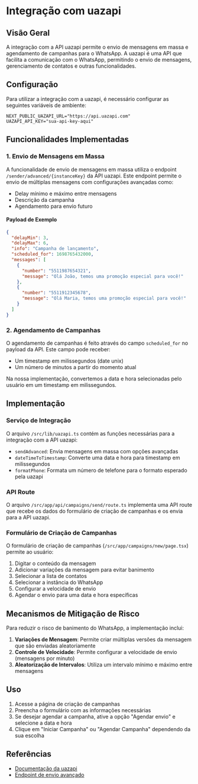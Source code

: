# Integração com uazapi

## Visão Geral

A integração com a API uazapi permite o envio de mensagens em massa e agendamento de campanhas para o WhatsApp. A uazapi é uma API que facilita a comunicação com o WhatsApp, permitindo o envio de mensagens, gerenciamento de contatos e outras funcionalidades.

## Configuração

Para utilizar a integração com a uazapi, é necessário configurar as seguintes variáveis de ambiente:

```env
NEXT_PUBLIC_UAZAPI_URL="https://api.uazapi.com"
UAZAPI_API_KEY="sua-api-key-aqui"
```

## Funcionalidades Implementadas

### 1. Envio de Mensagens em Massa

A funcionalidade de envio de mensagens em massa utiliza o endpoint `/sender/advanced/{instanceKey}` da API uazapi. Este endpoint permite o envio de múltiplas mensagens com configurações avançadas como:

- Delay mínimo e máximo entre mensagens
- Descrição da campanha
- Agendamento para envio futuro

#### Payload de Exemplo

```json
{
  "delayMin": 3,
  "delayMax": 6,
  "info": "Campanha de lançamento",
  "scheduled_for": 1698765432000,
  "messages": [
    {
      "number": "5511987654321",
      "message": "Olá João, temos uma promoção especial para você!"
    },
    {
      "number": "5511912345678",
      "message": "Olá Maria, temos uma promoção especial para você!"
    }
  ]
}
```

### 2. Agendamento de Campanhas

O agendamento de campanhas é feito através do campo `scheduled_for` no payload da API. Este campo pode receber:

- Um timestamp em milissegundos (date unix)
- Um número de minutos a partir do momento atual

Na nossa implementação, convertemos a data e hora selecionadas pelo usuário em um timestamp em milissegundos.

## Implementação

### Serviço de Integração

O arquivo `/src/lib/uazapi.ts` contém as funções necessárias para a integração com a API uazapi:

- `sendAdvanced`: Envia mensagens em massa com opções avançadas
- `dateTimeToTimestamp`: Converte uma data e hora para timestamp em milissegundos
- `formatPhone`: Formata um número de telefone para o formato esperado pela uazapi

### API Route

O arquivo `/src/app/api/campaigns/send/route.ts` implementa uma API route que recebe os dados do formulário de criação de campanhas e os envia para a API uazapi.

### Formulário de Criação de Campanhas

O formulário de criação de campanhas (`/src/app/campaigns/new/page.tsx`) permite ao usuário:

1. Digitar o conteúdo da mensagem
2. Adicionar variações da mensagem para evitar banimento
3. Selecionar a lista de contatos
4. Selecionar a instância do WhatsApp
5. Configurar a velocidade de envio
6. Agendar o envio para uma data e hora específicas

## Mecanismos de Mitigação de Risco

Para reduzir o risco de banimento do WhatsApp, a implementação inclui:

1. **Variações de Mensagem**: Permite criar múltiplas versões da mensagem que são enviadas aleatoriamente
2. **Controle de Velocidade**: Permite configurar a velocidade de envio (mensagens por minuto)
3. **Aleatorização de Intervalos**: Utiliza um intervalo mínimo e máximo entre mensagens

## Uso

1. Acesse a página de criação de campanhas
2. Preencha o formulário com as informações necessárias
3. Se desejar agendar a campanha, ative a opção "Agendar envio" e selecione a data e hora
4. Clique em "Iniciar Campanha" ou "Agendar Campanha" dependendo da sua escolha

## Referências

- [Documentação da uazapi](https://docs.uazapi.com/)
- [Endpoint de envio avançado](https://docs.uazapi.com/endpoint/post/sender~advanced)
